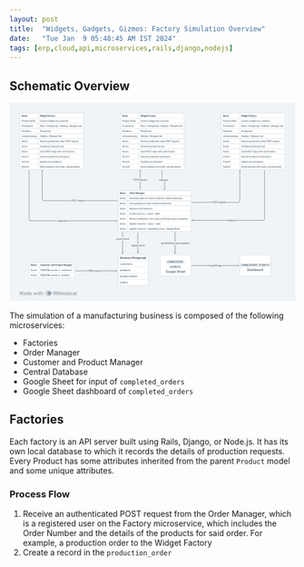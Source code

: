 ```yaml
---
layout: post
title:  "Widgets, Gadgets, Gizmos: Factory Simulation Overview"
date:   "Tue Jan  9 05:48:45 AM IST 2024"
tags: [erp,cloud,api,microservices,rails,django,nodejs]
---
```

## Schematic Overview

![Schematic Overview](/assets/backend_devops_portfolio_production_simulation_overview.png)

The simulation of a manufacturing business is composed of the following microservices:
- Factories
- Order Manager
- Customer and Product Manager
- Central Database
- Google Sheet for input of `completed_orders`
- Google Sheet dashboard of `completed_orders`

## Factories

Each factory is an API server built using Rails, Django, or Node.js.  It has its own local database to which it records the details of production requests.
Every Product has some attributes inherited from the parent `Product` model and some unique attributes.

### Process Flow

1. Receive an authenticated POST request from the Order Manager, which is a registered user on the Factory microservice, which includes the Order Number and the details of the products for said order.  For example, a production order to the Widget Factory 
2. Create a record in the `production_order`
